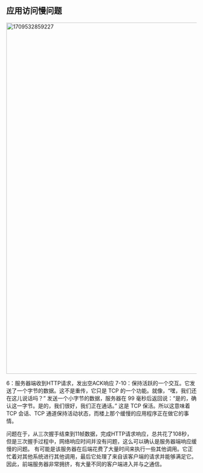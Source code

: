 ## 应用访问慢问题



<img width="929" alt="1709532859227" src="https://github.com/rhcn/network_cap/assets/4653664/f899b91a-6e2b-4b18-bb0c-f35ddee04081">

6：服务器端收到HTTP请求，发出空ACK响应
7-10：保持活跃的一个交互。它发送了一个字节的数据。这不是重传，它只是 TCP 的一个功能。就像，“嘿，我们还在这儿说话吗？” 发送一个小字节的数据，服务器在 99 毫秒后返回说：“是的，确认这一字节。是的，我们很好，我们正在通话。” 这是 TCP 保活。所以这意味着 TCP 会话、TCP 通道保持活动状态，而楼上那个缓慢的应用程序正在做它的事情。

问题在于，从三次握手结束到11帧数据，完成HTTP请求响应，总共花了108秒，但是三次握手过程中，网络响应时间并没有问题，这么可以确认是服务器端响应缓慢的问题。
有可能是该服务器在后端花费了大量时间来执行一些其他调用。它正忙着对其他系统进行其他调用，最后它处理了来自该客户端的请求并能够满足它。因此，前端服务器非常拥挤，有大量不同的客户端进入并与之通信。

